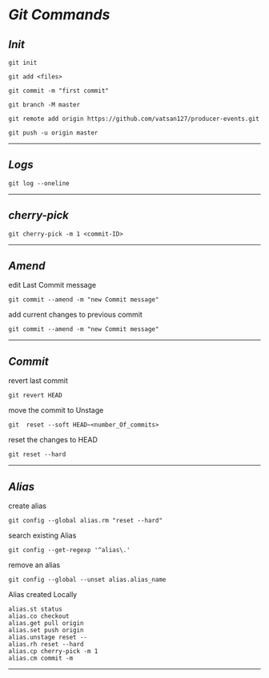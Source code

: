 # _Git_ _Commands_

## _Init_

```
git init 
```

```
git add <files>
```

```
git commit -m "first commit"
```

```
git branch -M master
```

```
git remote add origin https://github.com/vatsan127/producer-events.git
```

```
git push -u origin master
```
---
## _Logs_
```
git log --oneline
```
---
## _cherry-pick_
```
git cherry-pick -m 1 <commit-ID>
```
---
## _Amend_

edit Last Commit message

```
git commit --amend -m "new Commit message"
```

add current changes to previous commit

```
git commit --amend -m "new Commit message"
```
---
## _Commit_

revert last commit

```
git revert HEAD
```

move the commit to Unstage

```
git  reset --soft HEAD~<number_Of_commits>
```
reset the changes to HEAD
```
git reset --hard
```
---
## _Alias_
create alias
```
git config --global alias.rm "reset --hard"
```
search existing Alias
```
git config --get-regexp '^alias\.'
```
remove an alias
```
git config --global --unset alias.alias_name
```
Alias created Locally

```
alias.st status
alias.co checkout
alias.get pull origin
alias.set push origin
alias.unstage reset --
alias.rh reset --hard
alias.cp cherry-pick -m 1
alias.cm commit -m
```
---
